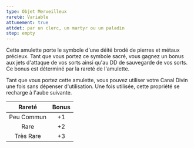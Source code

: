 ```yaml
---
type: Objet Merveilleux
rareté: Variable
attunement: true
attdet: par un clerc, un martyr ou un paladin
step: empty
---
```


Cette amulette porte le symbole d'une déité brodé de pierres et métaux précieux. Tant que vous portez ce symbole sacré, vous gagnez un bonus aux jets d'attaque de vos sorts ainsi qu'au DD de sauvegarde de vos sorts. Ce bonus est déterminé par la rareté de l'amulette.

Tant que vous portez cette amulette, vous pouvez utiliser votre Canal Divin une fois sans dépenser d'utilisation. Une fois utilisée, cette propriété se recharge à l'aube suivante.

| Rareté | Bonus |
|:------:|:-----:|
| Peu Commun | +1 |
| Rare | +2 |
| Très Rare | +3 |
